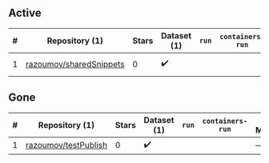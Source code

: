 ## Active
| # | Repository (1) | Stars | Dataset (1) | `run` | `containers-run` | Last Modified |
| --- | --- | --- | --- | --- | --- | --- |
| 1 | [razoumov/sharedSnippets](https://github.com/razoumov/sharedSnippets) | 0 | :heavy_check_mark: |  |  | 2023-03-28 02:01:37+00:00 |

## Gone
| # | Repository (1) | Stars | Dataset (1) | `run` | `containers-run` | Last Modified |
| --- | --- | --- | --- | --- | --- | --- |
| 1 | [razoumov/testPublish](https://github.com/razoumov/testPublish) | 0 | :heavy_check_mark: |  |  | — |
